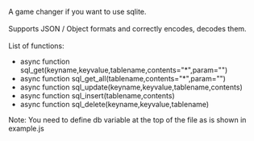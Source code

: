 A game changer if you want to use sqlite.\
\
Supports JSON / Object formats and correctly encodes, decodes them.
\
\
List of functions:

- async function sql_get(keyname,keyvalue,tablename,contents="*",param="")
- async function sql_get_all(tablename,contents="*",param="")
- async function sql_update(keyname,keyvalue,tablename,contents)
- async function sql_insert(tablename,contents)
- async function sql_delete(keyname,keyvalue,tablename)

Note: You need to define db variable at the top of the file as is shown in example.js
